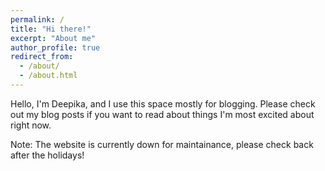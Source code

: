 ```yaml
---	
permalink: /	
title: "Hi there!"	
excerpt: "About me"	
author_profile: true	
redirect_from: 	
  - /about/	
  - /about.html	
---	
```



Hello, I'm Deepika, and I use this space mostly for blogging. Please check out my blog posts if you want to read about things I'm most excited about right now.

Note: The website is currently down for maintainance, please check back after the holidays!
